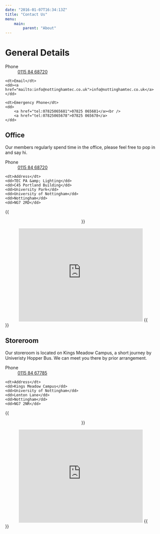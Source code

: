 ```yaml
---
date: "2016-01-07T16:34:13Z"
title: "Contact Us"
menu:
    main:
        parent: "About"
---
```


# General Details
<dl>
    <dt>Phone</dt>
    <dd><a href="tel:01158468270">0115 84 68720</a></dd>

    <dt>Email</dt>
    <dd><a href="mailto:info@nottinghamtec.co.uk">info@nottinghamtec.co.uk</a></dd>

    <dt>Emergency Phone</dt>
    <dd>
        <a href="tel:07825065681">07825 065681</a><br />
        <a href="tel:07825065678">07825 065678</a>
    </dd>
</dl>

## Office
Our members regularly spend time in the office, please feel free to pop in and say hi.

<dl>
    <dt>Phone</dt>
    <dd><a href="tel:01158468270">0115 84 68720</a></dd>

    <dt>Address</dt>
    <dd>TEC PA &amp; Lighting</dd>
    <dd>C45 Portland Building</dd>
    <dd>University Park</dd>
    <dd>University of Nottingham</dd>
    <dd>Nottingham</dd>
    <dd>NG7 2RD</dd>
</dl>

{{<center>}}
<iframe src="https://www.google.com/maps/embed?pb=!1m18!1m12!1m3!1d2404.5679898564576!2d-1.195982684014789!3d52.938202212904066!2m3!1f0!2f0!3f0!3m2!1i1024!2i768!4f13.1!3m3!1m2!1s0x4879c274ccd0ff2f%3A0x3e08c9f41e79386b!2sTEC+PA+and+Lighting!5e0!3m2!1sen!2suk!4v1452535217628" width="400" height="300" frameborder="0" style="border:0" allowfullscreen></iframe>
{{</center>}}

## Storeroom
Our storeroom is located on Kings Meadow Campus, a short journey by Univeristy Hopper Bus. We can meet you there by prior arrangement.

<dl>
    <dt>Phone</dt>
    <dd><a href="tel:01158467785">0115 84 67785</a></dd>

    <dt>Address</dt>
    <dd>Kings Meadow Campus</dd>
    <dd>University of Nottingham</dd>
    <dd>Lenton Lane</dd>
    <dd>Nottingham</dd>
    <dd>NG7 2NR</dd>
</dl>

{{<center>}}
<iframe src="https://www.google.com/maps/embed?pb=!1m18!1m12!1m3!1d2404.526585847623!2d-1.1737293840147174!3d52.93894731284847!2m3!1f0!2f0!3f0!3m2!1i1024!2i768!4f13.1!3m3!1m2!1s0x0000000000000000%3A0x395452ec2e80301a!2sUniversity+of+Nottingham%2C+King&#39;s+Meadow+Campus!5e0!3m2!1sen!2suk!4v1452538544213" width="400" height="300" frameborder="0" style="border:0" allowfullscreen></iframe>
{{</center>}}
